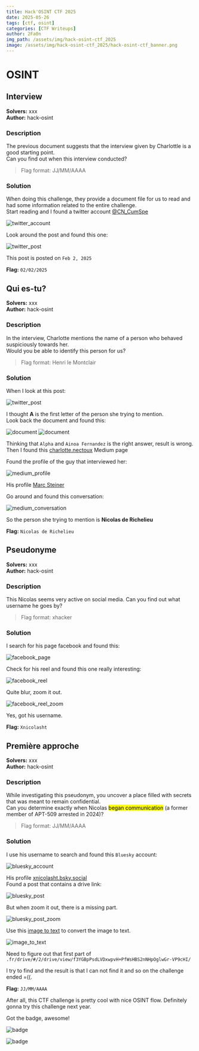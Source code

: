 ```yaml
---
title: Hack'OSINT CTF 2025
date: 2025-05-26
tags: [ctf, osint]
categories: [CTF Writeups]
author: 2Fa0n
img_path: /assets/img/hack-osint-ctf_2025
image: /assets/img/hack-osint-ctf_2025/hack-osint-ctf_banner.png
---
```


# OSINT
## Interview
**Solvers:** xxx <br>
**Author:** hack-osint

### Description
The previous document suggests that the interview given by Charlottle is a good starting point. <br>
Can you find out when this interview conducted? <br>
> Flag format: JJ/MM/AAAA

### Solution
When doing this challenge, they provide a document file for us to read and had some information related to the entire challenge. <br>
Start reading and I found a twitter account [@CN_CumSpe](https://x.com/cn_cumspe) <br>

![twitter_account](/assets/img/hack-osint-ctf_2025/twitter_account.png)

Look around the post and found this one: <br>

![twitter_post](/assets/img/hack-osint-ctf_2025/twitter_post.png)

This post is posted on `Feb 2, 2025` <br>

**Flag:** `02/02/2025`

## Qui es-tu?
**Solvers:** xxx <br>
**Author:** hack-osint

### Description
In the interview, Charlotte mentions the name of a person who behaved suspiciously towards her. <br>
Would you be able to identify this person for us? <br>
> Flag format: Henri le Montclair

### Solution
When I look at this post: <br>

![twitter_post](/assets/img/hack-osint-ctf_2025/twitter_post2.png)

I thought **A** is the first letter of the person she trying to mention. <br>
Look back the document and found this: <br>

![document](/assets/img/hack-osint-ctf_2025/document.png)
![document](/assets/img/hack-osint-ctf_2025/document2.png)

Thinking that `Alpha` and `Ainoa Fernandez` is the right answer, result is wrong. <br>
Then I found this [charlotte.nectoux](https://medium.com/@charlotte.nectoux/following) Medium page <br>

Found the profile of the guy that interviewed her: <br>

![medium_profile](/assets/img/hack-osint-ctf_2025/medium_profile.png)

His profile [Marc Steiner](https://medium.com/@marcsteinerdailynews) <br>

Go around and found this conversation: <br>

![medium_conversation](/assets/img/hack-osint-ctf_2025/medium_conversation.png)

So the person she trying to mention is **Nicolas de Richelieu** <br>

**Flag:** `Nicolas de Richelieu`

## Pseudonyme
**Solvers:** xxx <br>
**Author:** hack-osint

### Description
This Nicolas seems very active on social media. Can you find out what username he goes by? <br>
> Flag format: xhacker

### Solution
I search for his page facebook and found this: <br>

![facebook_page](/assets/img/hack-osint-ctf_2025/facebook_page.png)

Check for his reel and found this one really interesting: <br>

![facebook_reel](/assets/img/hack-osint-ctf_2025/facebook_reel.png)

Quite blur, zoom it out. <br>

![facebook_reel_zoom](/assets/img/hack-osint-ctf_2025/facebook_reel_zoom.png)

Yes, got his username. <br>

**Flag:** `Xnicolasht`

## Première approche
**Solvers:** xxx <br>
**Author:** hack-osint

### Description
While investigating this pseudonym, you uncover a place filled with secrets that was meant to remain confidential. <br>
Can you determine exactly when Nicolas <mark>began communication</mark> (a former member of APT-509 arrested in 2024)? <br>
> Flag format: JJ/MM/AAAA

### Solution
I use his username to search and found this `Bluesky` account: <br>

![bluesky_account](/assets/img/hack-osint-ctf_2025/bluesky_account.png)

His profile [xnicolasht.bsky.social](https://bsky.app/profile/xnicolasht.bsky.social) <br>
Found a post that contains a drive link: <br>

![bluesky_post](/assets/img/hack-osint-ctf_2025/bluesky_post.png)

But when zoom it out, there is a missing part. <br>

![bluesky_post_zoom](/assets/img/hack-osint-ctf_2025/bluesky_post_zoom.png)

Use this [image to text](https://www.imagetotext.info/) to convert the image to text. <br>

![image_to_text](/assets/img/hack-osint-ctf_2025/image_to_text.png)

Need to figure out that first part of `.fr/drive/#/2/drive/view/f3YGBpPsdLVDxwpvH+PfWsHBS2nNHpOglwGr-VP9cHI/` <br>

I try to find and the result is that I can not find it and so on the challenge ended =((. <br>

**Flag:** `JJ/MM/AAAA`

After all, this CTF challenge is pretty cool with nice OSINT flow. Definitely gonna try this challenge next year. <br>

Got the badge, awesome!

![badge](/assets/img/hack-osint-ctf_2025/badge.png)

![badge](/assets/img/hack-osint-ctf_2025/badge2.png)
